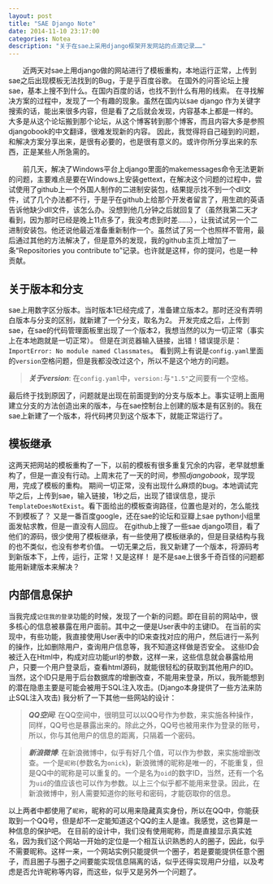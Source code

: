 ```yaml
---
layout: post
title: "SAE Django Note"
date: 2014-11-10 23:17:00
categories: Notea
description: "关于在sae上采用django框架开发网站的点滴记录……"
---
```



&emsp;&emsp;近两天对sae上用django做的网站进行了模板重构，本地运行正常，上传到sae之后出现模板无法找到的Bug，于是乎百度谷歌。
在国外的问答论坛上搜sae，基本上搜不到什么。在国内百度的话，也找不到什么有用的线索。
在寻找解决方案的过程中，发现了一个有趣的现象。虽然在国内以sae django 作为关键字搜索的话，能出来很多内容，但是看了之后就会发现，内容基本上都是一样的。
大多是从这个论坛搬到那个论坛，从这个博客转到那个博客，而且内容大多是参照djangobook的中文翻译，很难发现新的内容。
因此，我觉得将自己碰到的问题，和解决方案分享出来，是很有必要的，也是很有意义的。或许你所分享出来的东西，正是某些人所急需的。


&emsp;&emsp;前几天，解决了Windows平台上django里面的makemessages命令无法更新的问题，主要难点是要在Windows上安装gettext，在解决这个问题的过程中，尝试使用了github上一个外国人制作的二进制安装包，结果提示找不到一个dll文件，试了几个办法都不行，于是乎在github上给那个开发者留言了，用生疏的英语告诉他缺少dll文件，该怎么办。没想到他几分钟之后就回复了（虽然我第二天才看到，因为那时已经是晚上11点多了，我没考虑到时差……），让我试试另一个二进制安装包。他还说他最近准备重新制作一个。虽然试了另一个也照样不管用，最后通过其他的方法解决了，但是意外的发现，我的github主页上增加了一条“Repositories you contribute to”记录。也许就是这样，你的提问，也是一种贡献。


## 关于版本和分支

sae上用数字区分版本。当时版本1已经完成了，准备建立版本2。那时还没有弄明白版本与分支的区别，就新建了一个分支，取名为2。
开发完成之后，上传到sae，在sae的代码管理面板里出现了一个版本2，我想当然的以为一切正常（事实上在本地跑就是一切正常）。
但是在浏览器输入链接，出错！错误提示是：`ImportError: No module named Classmates`。
看到网上有说是`config.yaml`里面的`version`空格问题，但是我都没改过这个，所以不是这个地方的问题。

>***关于version***:
>在`config.yaml`中，`version:`与`"1.5"`之间要有一个空格。

最后终于找到原因了，问题就是出现在前面提到的分支与版本上。事实证明上面用建立分支的方法创造出来的版本，与在sae控制台上创建的版本是有区别的。我在sae上新建了一个版本，将代码拷贝到这个版本下，就能正常运行了。


## 模板继承

这两天把网站的模板重构了一下，以前的模板有很多重复冗余的内容，老早就想重构了，但是一直没有行动。上周末花了一天的时间，参照*djangobook*，现学现用，完成了模板的重构。
期间一切正常，没有出现什么麻烦的bug。本地调试完毕之后，上传到sae，输入链接，1秒之后，出现了错误信息，提示`TemplateDoesNotExist`。看下面给出的模板查询路径，位置也是对的，怎么能找不到模板了？
又是一番百度google，还在sae的论坛和豆瓣上sae python小组里面发帖求教，但是一直没有人回应。
在github上搜了一些sae django项目，看了他们的源码，很少使用了模板继承，有一些使用了模板继承的，但是目录结构与我的也不类似，也没有参考价值。
一切无果之后，我又新建了一个版本，将源码考到新版本下，上传，运行，正常！又是这样！
是不是sae上很多千奇百怪的问题都能用新建版本来解决？


## 内部信息保护

当我完成`记住我的登录`功能的时候，发现了一个新的问题。即在目前的网站中，很多核心的信息被暴露在用户面前。其中之一便是User表中的主键ID。
在当前的实现中，有些功能，我直接使用User表中的ID来查找对应的用户，然后进行一系列的操作，比如删除用户，查询用户信息等，我不知道这样做是否安全。
这些ID会被迁入在Html中，构成对应功能url的参数，这样一来，这些信息就会暴露给用户，只要一个用户登录后，查看html源码，就能很轻松的获取到其他用户的ID。
当然，这个ID只是用于后台数据库的增删改查，不能用来登录，所以，我所能想到的潜在隐患主要是可能会被用于SQL注入攻击。(Django本身提供了一些方法来防止SQL注入攻击)
我分析了一下其他一些网站的设计：

>***QQ空间***: 
>在QQ空间中，很明显可以以QQ号作为参数，来实施各种操作，同样，QQ号也是暴露出来的。除此之外，QQ号也被用来作为登录的账号，所以，你与其他用户的信息的距离，只隔着一个密码。

>***新浪微博***:
>在新浪微博中，似乎有好几个值，可以作为参数，来实施增删改查。一个是`昵称`(参数名为`onick`)，新浪微博的昵称是唯一的，不能重复，但是QQ中的昵称是可以重复的。一个是名为`oid`的数字ID，当然，还有一个名为`uid`的值应该也可以作为参数。以上三个似乎都不能用来登录。因此，在新浪微博中，别人需要知道你的账号和密码，才能窃取你的信息。

以上两者中都使用了`昵称`，昵称的可以用来隐藏真实身份，所以在QQ中，你能获取到一个QQ号，但是却不一定能知道这个QQ的主人是谁。我感觉，这也算是一种信息的保护吧。
在目前的设计中，我们没有使用昵称，而是直接显示真实姓名，因为我们这个网站一开始的定位是一个相互认识熟悉的人的圈子，因此，似乎不需要昵称。这样一来，一个网站实例只能提供一个圈子，若是要能提供任意个圈子，而且圈子与圈子之间要能实现信息隔离的话，似乎还得实现用户分组，以及考虑是否允许昵称等内容，而这些，似乎又是另外一个问题了。
